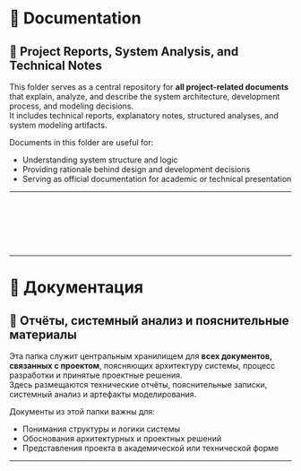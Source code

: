 # 📂 Documentation

## 📑 Project Reports, System Analysis, and Technical Notes

This folder serves as a central repository for **all project-related documents** that explain, analyze, and describe the system architecture, development process, and modeling decisions.  
It includes technical reports, explanatory notes, structured analyses, and system modeling artifacts.

Documents in this folder are useful for:
- Understanding system structure and logic  
- Providing rationale behind design and development decisions  
- Serving as official documentation for academic or technical presentation

---

<br><br><br><br><br>

---

# 📂 Документация

## 📑 Отчёты, системный анализ и пояснительные материалы

Эта папка служит центральным хранилищем для **всех документов, связанных с проектом**, поясняющих архитектуру системы, процесс разработки и принятые проектные решения.  
Здесь размещаются технические отчёты, пояснительные записки, системный анализ и артефакты моделирования.

Документы из этой папки важны для:
- Понимания структуры и логики системы  
- Обоснования архитектурных и проектных решений  
- Представления проекта в академической или технической форме

---
